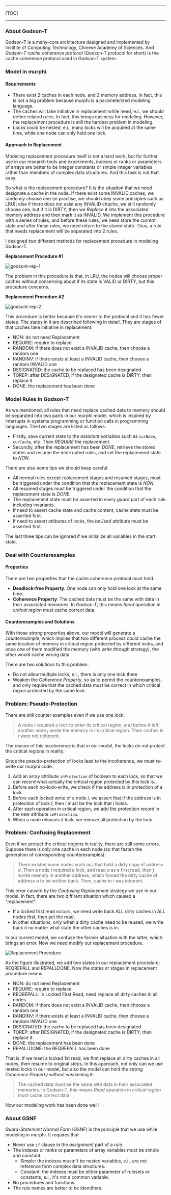 
- - -

[TOC]

- - -

### About Godson-T
Godson-T is a many-core architecture designed and implemented by Institite of Computing Technology, Chinese Academy of Sciences. And *Godson-T cache coherence protocol* (Godson-T protocol for short) is the cache coherence protocol used in Godson-T system.

### Model in murphi
#### Requirements

+ There exist 2 caches in each node, and 2 memory address. In fact, this is not a big problem because murphi is a parameterized modeling language.
+ The caches will take initiative in replacement while need, e.i., we should define related rules. In fact, this brings easiness for modeling. However, the replacement procedure is still the hardest problem in modeling.
+ Locks could be nested, e.i., many locks will be acquired at the same time, while one node can only hold one lock.

#### Approach to Replacement
Modeling replacement procedure itself is not a hard work, but for further use in our research tools and experiments, indexes or ranks or parameters of arrays are better to be integer constants or simple integer variables rather than members of complex data structures. And this task is not that easy.

So what is the replacement procedure? It is the situation that we need designate a cache in the node. If there exist some INVALID caches, we randomly choose one (in practise, we should obey some principles such as LRU); else if there does not exist any INVALID chache, we still randomly choose one, but if it is DIRTY, then we *Replace* it into the associated memory address and then mark it as INVALID. We implement this procedure with a series of rules, and before these rules, we need store the current state and after these rules, we need return to the stored state. Thus, a rule that needs replacement will be seperated into 2 rules.

I designed two different methods for replacement procedure in modeling Godson-T.

**Replacement Procedure #1**

![godsont-rep-1](https://raw.githubusercontent.com/Moonshile/MoonshileImages/master/Log/godsont-rep-1.png)

The problem in this procedure is that, in LRU, the nodes will choose proper caches without concerning about if its state  is VALID or DIRTY, but this procedure concerns.

**Replacement Procedure #2**

![godsont-rep-2](https://raw.githubusercontent.com/Moonshile/MoonshileImages/master/Log/godsont-rep-2.png)

This procedure is better because it's nearer to the protocol and it has fewer states. The states in it are described following in detail. They are stages of that caches take initiative in replacement.

* NON: do not need Replacement
* REQUIRE: require to replace
* RANDOM: if there does not exist a INVALID cache, then choose a random one
* RANDINV: if there exists at least a INVALID cache, then choose a random INVALID one
* DESIGNATED: the cache to be replaced has been designated
* TOREP: after DESIGNATED, if the designated cache is DIRTY, then replace it
* DONE: the replacement has been done

### Model Rules in Godson-T
As we mentioned, all rules that need replace cached data to memory should be separated into two parts in our murphi model, which is inspired by interrupts in systems programming or function calls in programming languages. The two stages are listed as follows:

+ Firstly, save current state to the *assistant variables* such as `curNode`, `curCache`, etc. Then *REQUIRE* the replacement.
+ Secondly, after the replacement has been *DONE*, retrieve the stored states and resume the interrupted rules, and set the replacement state to *NON*.

There are also some tips we should keep careful.

+ All normal rules except replacement stages and resumed stages, must be triggered under the condition that the replacement state is *NON*.
+ All resumed stages must be triggered under the condition that the replacement state is *DONE*.
+ The replacement state must be asserted in every *guard* part of each rule including invariants.
+ If need to assert cache state and cache content, cache state must be asserted first.
+ If need to assert attibutes of locks, the *beUsed* attribute must be asserted first.

The last three tips can be ignored if we initialize all variables in the start state.

### Deal with Counterexamples
#### Properties
There are two properties that the cache coherence protocol must hold.

+ **Deadlock-free Property**: One node can only hold one lock at the same time.
+ **Coherence Property**: The cached data must be the same with data in their associated memories. In Godson-T, this means *Read* operation in *critical region* must cache correct data.

#### Counterexamples and Solutions
With those *strong* properties above, our model will generate a *counterexample*, which implies that two different *process* could cache the same location of memory in critical region protected by different locks, and once one of them modified the memory (with *write through* strategy), the other would cache wrong data.

There are two solutions to this problem.

+ Do not allow multiple locks, e.i., there is only one lock there
+ Weaken the *Coherence Property*, so as to permit the counterexamples, and only require that the cached data must be correct in which critical region protected by the same lock.

### Problem: Pseudo-Protection
There are still counter examples even if we use one lock:

>A node *i* required a lock to enter its critical region, and before it left, another node *j* wrote the memory in *i*'s critical region. Then caches in *i* were not coherent.

The reason of this incoherence is that in our model, the locks do not protect the critical regions in reality.

Since the pseudo-protection of locks lead to the incoherence, we must re-write our murphi code:

1. Add an array attribute `inProtection` of boolean to each lock, so that we can record what actually the critical region protected by this lock is.
2. Before each no-lock-write, we check if the address is in protection of a lock.
3. Before each locked write of a node *i*, we assert that if the address is in protection of lock *l*, then *l* must be the lock that *i* holds.
4. After each operation in critical region, we add the protection record in the new attribute `inProtection`.
5. When a node releases it lock, we remove all protection by the lock.

### Problem: Confusing Replacement
Even if we protect the critical regions in reality, there are still some errors. Suppose there is only one cache in each node (so that fasten the generation of corresponding counterexamples):

>There existed some nodes such as *j* that hold a dirty copy of address *a*. Then a node *i* required a lock, and read *a* as a first read, then *j* wrote memory in another address, which forced the dirty cache of address *a* to be written back. Then, cache in *i* was inherent.

This error caused by the *Confusing Replacement* strategy we use in our model. In fact, there are two diffirent situation which caused a "replacement".

+ If a locked first read occurs, we need write back ALL dirty caches in ALL nodes first, then act the read.
+ In other situations, only when a dirty cache need to be reused, we write back it no matter what state the other caches is in.

In our current model, we confuse the former situation with the latter, which brings an error. Now we need modify our replacement procedure.

![Replacement Procedure](https://raw.githubusercontent.com/Moonshile/MoonshileImages/master/Log/godsont-rep.png)

As the figure illustrated, we add two states in our replacement procedure: REQREPALL and REPALLDONE. Now the states or stages in replacement procedure means:

* NON: do not need Replacement
* REQUIRE: require to replace
* REQREPALL: in Locked First Read, need replace all dirty caches in all nodes
* RANDOM: if there does not exist a INVALID cache, then choose a random one
* RANDINV: if there exists at least a INVALID cache, then choose a random INVALID one
* DESIGNATED: the cache to be replaced has been designated
* TOREP: after DESIGNATED, if the designated cache is DIRTY, then replace it
* DONE: the replacement has been done
* REPALLDONE: the REQREPALL has been done

That is, if we meet a locked 1st read, we first replace all dirty caches in all nodes, then resume to original steps. In this approach, not only can we use nested locks in our model, but also the model can hold the strong *Coherence Property* without weakening it:

>The cached data must be the same with data in their associated memories. In Godson-T, this means *Read* operation in *critical region* must cache correct data.

Now our modeling work has been done well!

### About GSNF
*Guard-Statement Normal Form* (GSNF) is the principle that we use while modeling in murphi. It requires that

+ Never use `if` clause in the *assignment* part of a rule.
+ The indexes or ranks or parameters of array variables must be simple and constant.
    + Simple: the indexes mustn't be nested variables, e.i., are not reference form complex data structures.
    + Constant: the indexes must be either parameter of rulesets or constants, e.i., it's not a common variable.
+ No procedures and functions.
+ The rule names are better to be identifiers.
